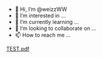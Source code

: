 - 👋 Hi, I’m @weizzWW
- 👀 I’m interested in ...
- 🌱 I’m currently learning ...
- 💞️ I’m looking to collaborate on ...
- 📫 How to reach me ...

<!---
weizzWW/weizzWW is a ✨ special ✨ repository because its `README.md` (this file) appears on your GitHub profile.
You can click the Preview link to take a look at your changes.
--->
[TEST.pdf](https://github.com/weizzWW/weizzWW/files/7525583/TEST.pdf)
